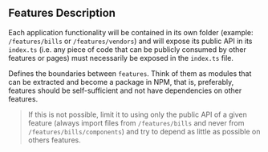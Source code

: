 ## Features Description

Each application functionality will be contained in its own folder
(example: `/features/bills` or `/features/vendors`) and will expose its
public API in its `index.ts` (i.e. any piece of code that can be publicly
consumed by other features or pages) must necessarily be exposed in
the `index.ts` file.

Defines the boundaries between `features`. Think of them as modules that
can be extracted and become a package in NPM, that is, preferably, features
should be self-sufficient and not have dependencies on other features.

> If this is not possible, limit it to using only the public API of a given
> feature (always import files from `/features/bills` and never from
> `/features/bills/components`) and try to depend as little as possible on
> others features.
